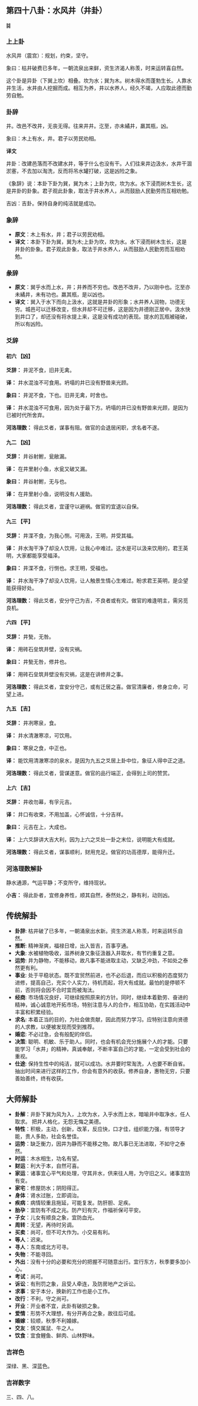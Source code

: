 ## 第四十八卦：水风井（井卦）

<div class="hexagrams">䷯</div>

### 上上卦  

水风井（震宫）：规划，约束，坚守。  

象曰：枯井破费已多年，一朝流泉出来鲜，资生济渴人称羡，时来运转喜自然。

这个卦是异卦（下巽上坎）相叠。坎为水；巽为木。树木得水而蓬勃生长。人靠水井生活，水井由人挖掘而成。相互为养，井以水养人，经久不竭，人应取此德而勤劳自勉。  

### 卦辞

井。改邑不改井，无丧无得。往来井井。汔至，亦未繘井，羸其瓶，凶。  

象曰：木上有水，井。君子以劳民劝相。  

**译文**

井卦：改建邑落而不改建水井，等于什么也没有干。人们往来井边汲水，水井干涸淤塞，不去加以淘洗，反而将吊水罐打破，这是凶险之象。  

《象辞》说：本卦下卦为巽，巽为木；上卦为坎，坎为水。水下浸而树木生长，这是井卦的卦象。君子观此卦象，取法于井水养人，从而鼓励人民勤劳而互相劝勉。  

吉凶：吉卦。保持自身的纯洁就是成功。  

### 象辞

- **原文**：木上有水，井；君子以劳民劝相。
- **译文**：本卦下卦为巽，巽为木;上卦为坎，坎为水。水下浸而树木生长，这是井卦的卦象。君子观此卦象，取法于井水养人，从而鼓励人民勤劳而互相劝勉。

### 彖辞

- **原文**：巽乎水而上水，井；井养而不穷也。改邑不改井，乃以刚中也。汔至亦未繘井，未有功也。羸其瓶，是以凶也。
- **译文**：巽入于水下而向上汲水，这就是井卦的形象；水井养人润物，功德无穷。城邑可以迁移改变，但水井却不可迁移，这是因为井德刚正居中。汲水快到井口了，却还没有将水提上来，这是没有成功的表现。提水的瓦瓶被碰破，所以有凶险。

### 爻辞

#### 初六 【凶】

**爻辞：** 井泥不食，旧井无禽。

**译：** 井水混浊不可食用。坍塌的井已没有野兽来光顾。

**象曰：** 井泥不食，下也。旧井无禽，时舍也。

**译：** 井水混浊不可食用，因为处于最下方。坍塌的井已没有野兽来光顾，是因为已被时代所舍弃。

**河洛理数：** 得此爻者，谋事有阻。做官的会退居闲职，求名者不遂。

#### 九二 【凶】

**爻辞：** 井谷射鲋，瓮敝漏。

**译：** 在井里射小鱼，水瓮又破又漏。

**象曰：** 井谷射鲋，无与也。

**译：** 在井里射小鱼，说明没有人援助。

**河洛理数：** 得此爻者，宜谨守以避祸。做官的宜退以自保。

#### 九三 【平】

**爻辞：** 井渫不食，为我心恻。可用汲，王明，并受其福。

**译：** 井水淘干净了却没人饮用，让我心中难过。这水是可以汲来饮用的，君王英明，大家都能享受福泽。

**象曰：** 井渫不食，行恻也。求王明，受福也。

**译：** 井水淘干净了却没人饮用，让人触景生情心生难过。盼求君王英明，是企望能获得好处。

**河洛理数：** 得此爻者，安分守己为吉，不良者或有灾。做官的难逢明主，需另觅良机。

#### 六四 【平】

**爻辞：** 井甃，无咎。

**译：** 用砖石垒筑井壁，没有灾祸。

**象曰：** 井甃无咎，修井也。

**译：** 用砖石垒筑井壁没有灾祸，这是在讲修井之事。

**河洛理数：** 得此爻者，宜安分守己，或有迁居之喜。做官清廉者，修身立命，可望上进。

#### 九五 【吉】

**爻辞：** 井冽寒泉，食。

**译：** 井水清澈寒凉，可饮用。

**象曰：** 寒泉之食，中正也。

**译：** 能饮用清澈寒凉的泉水，是因为九五之爻居上卦中位，象征人得中正之道。

**河洛理数：** 得此爻者，营谋遂意。做官的品行端正，会得到上司的赞赏。

#### 上六 【吉】

**爻辞：** 井收勿幕，有孚元吉。

**译：** 井口有收束，不用加盖，心怀诚信，十分吉祥。

**象曰：** 元吉在上，大成也。

**译：** 上六爻辞讲大吉大利，因为上六之爻处一卦之末位，说明能大有成就。

**河洛理数：** 得此爻者，谋事顺利，财用充足。做官的功高德厚，能得升迁。

### 河洛理数解卦

静水通源，气运平静；不变所守，维持现状。

**小吉：** 得此卦者，宜修身养性，顺其自然，泰然处之，静有利，动则凶。

## 传统解卦

- **卦辞**: 枯井破了已多年，一朝涌泉出水新。资生济渴人称羡，时来运转乐自然。 
- **推断**: 精神渐爽，福禄日增，出入皆吉，百事亨通。 
- **大象**: 水被植物吸收，滋养树身又象征汲器入井取水，有节约重复之意。
- **运势**: 井为静物，不能移动，故凡事不能进取主动，又缺乏冲劲，不如处之泰然更有利。
- **事业**: 处于平稳状态。既不宜贸然前进，也不必后退，而应以积极的态度努力进修，提高自己，充实个人实力，待机而起，将大有成就。最怕的是停顿不前，否则将会因不合时宜而被淘汰。
- **经商**: 市场情况良好，可继续按照原来的方针。同时，继续本着勤劳、奋进的精神，诚心诚意地开拓市场，特别注意与人的合作，相互协助，在实践活动中丰富和积累经验。
- **求名**: 本着正当的目的，为社会做贡献，因此而努力学习。应特别注意向贤德的人求教，以便被发现而受到推荐。
- **婚恋**: 不必过急，会有般配的伴侣。
- **决策**: 聪明、机敏、乐于助人。同时，也会有机会充分施展个人的才能。只要能学习「水井」的精神，真诚奉献，不断丰富自己的才能，一定会受到社会的重视。
- **仕途**: 保持生性中的纯洁，就可以成功。水井要时常淘洗，人也要不断自省。抽出时间来进行这样的工作，你会有意外的收获。修养自身，惠物无穷，只要善始善终，终有收获。

## 大师解卦

- **卦解**：井卦下巽为风为入，上坎为水，入乎水而上水，暗喻井中取净水，任人取求。 把井人格化，无怨无悔之美德。
- **特性**：积极，主动，创新，改革，反应快，口才佳，组织能力强，有领导才能，贵人多助，社会名誉佳。
- **运势**：缺乏衡力，因井为静而不能移之物。故凡事已无法进取，不如守之泰然。
- **时运**：木水相生，功名有望。
- **财运**：利大于本，自然可喜。
- **家运**：诸事宜心平气和处理，守其井水，供来往人用，为守旧之义。诸事宜防有变。
- **家宅**：修屋防水；阴阳得正。
- **身体**：肾水过胀，立即调治。
- **疾病**：病情较重且拖延，可能复发。防肝胆、足疾。
- **胎孕**：宜防有不成之兆。防产妇有灾，作福祈保可平安。
- **子女**：儿女有顺良之象，宜防血光。
- **周转**：无望，再待时另调。
- **买卖**：尚可，但不可大作为。小交易有利。
- **等人**：迟来。
- **寻人**：东南或北方可寻。
- **失物**：不能寻回。
- **外出**：没有十分的必要和充分的把握不可随意出行。宜行东方，秋季要多加小心。
- **考试**：尚可。
- **诉讼**：有刑罚之象，且受人牵连，及防房地产之诉讼。
- **求事**：安于本分，换新的工作也是小工作。
- **改行**：不利，守之尚可。
- **开业**：开业者不宜，此卦有破损之象。
- **爱情**：形势不大理想，有分开再合之象，故往后可成。 
- **婚嫁**：较顺，秋季不利婚嫁。
- **交友**：慎交属鼠、牛之人。
- **饮食**：宜食鲤鱼、鲜肉、山林野味。

### 吉祥色

深绿、黑、深蓝色。

### 吉祥数字

三、四、八。